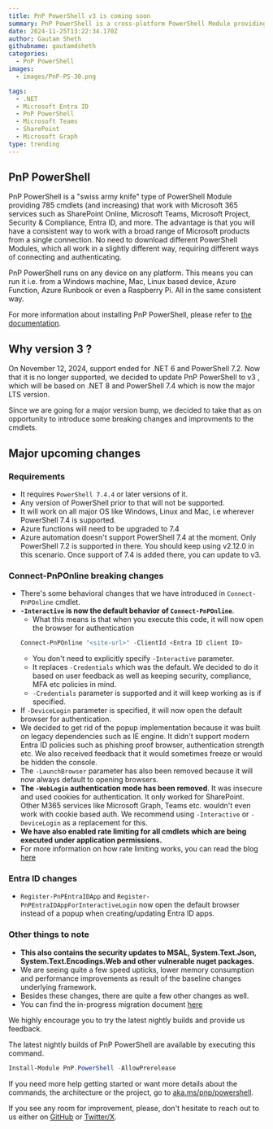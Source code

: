 ```yaml
---
title: PnP PowerShell v3 is coming soon
summary: PnP PowerShell is a cross-platform PowerShell Module providing over 650 cmdlets that work  with Microsoft 365 environments and more specifically SharePoint Online, Microsoft Teams, Microsoft Planner and Power Automate.
date: 2024-11-25T13:22:34.170Z
author: Gautam Sheth
githubname: gautamdsheth
categories:
  - PnP PowerShell
images:
  - images/PnP-PS-30.png

tags:
  - .NET
  - Microsoft Entra ID
  - PnP PowerShell
  - Microsoft Teams
  - SharePoint
  - Microsoft Graph
type: trending
---
```


## PnP PowerShell

PnP PowerShell is a "swiss army knife" type of PowerShell Module providing 785 cmdlets (and increasing) that work with Microsoft 365 services such as SharePoint Online, Microsoft Teams, Microsoft Project, Security & Compliance, Entra ID, and more. The advantage is that you will have a consistent way to work with a broad range of Microsoft products from a single connection. No need to download different PowerShell Modules, which all work in a slightly different way, requiring different ways of connecting and authenticating.

PnP PowerShell runs on any device on any platform. This means you can run it i.e. from a Windows machine, Mac, Linux based device, Azure Function, Azure Runbook or even a Raspberry Pi. All in the same consistent way.

For more information about installing PnP PowerShell, please refer to [the documentation](https://pnp.github.io/powershell/articles/index.html).

## Why version 3 ? 

On November 12, 2024, support ended for .NET 6 and PowerShell 7.2. Now that it is no longer supported, we decided to update PnP PowerShell to v3 , which will be based on .NET 8 and PowerShell 7.4 which is now the major LTS version.

Since we are going for a major version bump, we decided to take that as on opportunity to introduce some breaking changes and improvments to the cmdlets.

## Major upcoming changes

### Requirements

- It requires `PowerShell 7.4.4` or later versions of it.
- Any version of PowerShell prior to that will not be supported.
- It will work on all major OS like Windows, Linux and Mac, i.e wherever PowerShell 7.4 is supported.
- Azure functions will need to be upgraded to 7.4
- Azure automation doesn't support PowerShell 7.4 at the moment. Only PowerShell 7.2 is supported in there. You should keep using v2.12.0 in this scenario. Once support of 7.4 is added there, you can update to v3.

### Connect-PnPOnline breaking changes

- There's some behavioral changes that we have introduced in `Connect-PnPOnline` cmdlet.
- **`-Interactive` is now the default behavior of `Connect-PnPOnline`**. 
    - What this means is that when you execute this code, it will now open the browser for authentication
    ```powershell
    Connect-PnPOnline "<site-url>" -ClientId <Entra ID client ID>
    ```
    - You don't need to explicitly specify `-Interactive` parameter.
    - It replaces `-Credentials` which was the default. We decided to do it based on user feedback as well as keeping security, compliance, MFA etc policies in mind. 
    - `-Credentials` parameter is supported and it will keep working as is if specified.
- If `-DeviceLogin` parameter is specified, it will now open the default browser for authentication.
- We decided to get rid of the popup implementation because it was built on legacy dependencies such as IE engine. It didn't support modern Entra ID policies such as phishing proof browser, authentication strength etc. We also received feedback that it would sometimes freeze or would be hidden the console.
- The `-LaunchBrowser` parameter has also been removed because it will now always default to opening browsers.
- **The `-WebLogin` authentication mode has been removed**. It was insecure and used cookies for authentication. It only worked for SharePoint. Other M365 services like Microsoft Graph, Teams etc. wouldn't even work with cookie based auth. We recommend using `-Interactive` or `-DeviceLogin` as a replacement for this. 
- **We have also enabled rate limiting for all cmdlets which are being executed under application permissions.**
- For more information on how rate limiting works, you can read the blog [here](https://devblogs.microsoft.com/microsoft365dev/prevent-throttling-in-your-application-by-using-ratelimit-headers-in-sharepoint-online/)

### Entra ID changes

- `Register-PnPEntraIDApp` and `Register-PnPEntraIDAppForInteractiveLogin` now open the default browser instead of a popup when creating/updating Entra ID apps.

### Other things to note

- **This also contains the security updates to MSAL, System.Text.Json, System.Text.Encodings.Web and other vulnerable nuget packages.**
- We are seeing quite a few speed upticks, lower memory consumption and performance improvements as result of the baseline changes underlying framework.
- Besides these changes, there are quite a few other changes as well. 
- You can find the in-progress migration document [here](https://github.com/pnp/powershell/blob/dev/MIGRATE-2.0-to-3.0.md)

We highly encourage you to try the latest nightly builds and provide us feedback.

The latest nightly builds of PnP PowerShell are available by executing this command.

```powershell
Install-Module PnP.PowerShell -AllowPrerelease
```

If you need more help getting started or want more details about the commands, the architecture or the project, go to [aka.ms/pnp/powershell](https://aka.ms/pnp/powershell).

If you see any room for improvement, please, don't hesitate to reach out to us either on [GitHub](https://github.com/pnp/powershell/discussions) or [Twitter/X](https://twitter.com/pnppowershell).
